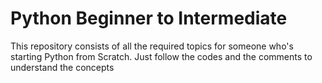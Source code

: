 # Python Beginner to Intermediate
This repository consists of all the required topics for someone who's starting Python from Scratch.
Just follow the codes and the comments to understand the concepts
